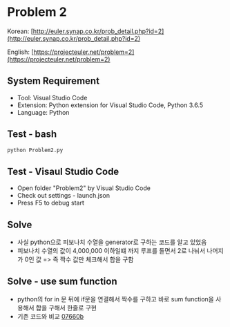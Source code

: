 # Problem 2

Korean: [http://euler.synap.co.kr/prob_detail.php?id=2](http://euler.synap.co.kr/prob_detail.php?id=2)

English: [https://projecteuler.net/problem=2](https://projecteuler.net/problem=2)

## System Requirement

- Tool: Visual Studio Code
- Extension: Python extension for Visual Studio Code, Python 3.6.5
- Language: Python

## Test - bash

```bash
python Problem2.py
```

## Test - Visaul Studio Code

- Open folder "Problem2" by Visual Studio Code
- Check out settings - launch.json
- Press F5 to debug start

## Solve

- 사실 python으로 피보나치 수열을 generator로 구하는 코드를 알고 있었음
- 피보나치 수열의 값이 4,000,000 이하일떄 까지 루프를 돌면서 2로 나눠서 나머지가 0인 값 => 즉 짝수 값만 체크해서 합을 구함

## Solve - use sum function

- python의 for in 문 뒤에 if문을 연결해서 짝수를 구하고 바로 sum function을 사용해서 합을 구해서 한줄로 구현
- 기존 코드와 비교 [07660b](https://github.com/jongfeel/ProjectEuler/commit/07660b352f0a14248d82e14cd9b73bc6e69b5b99)